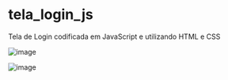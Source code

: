 # tela_login_js

Tela de Login codificada em JavaScript e utilizando HTML e CSS

![image](https://user-images.githubusercontent.com/93166787/185723663-a163a164-b7ad-48f1-9b3c-8005dafec13d.png)

![image](https://user-images.githubusercontent.com/93166787/185723680-b0fda072-d1b1-43c0-9d2b-79c03ed2d022.png)
